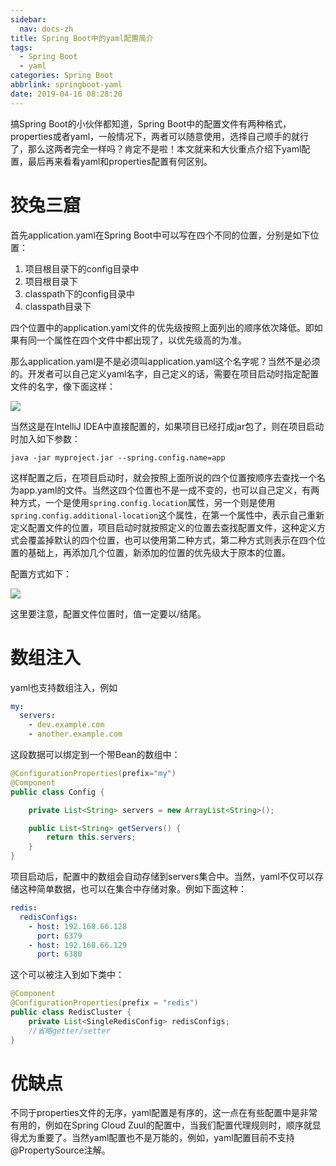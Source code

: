 ```yaml
---
sidebar:
  nav: docs-zh
title: Spring Boot中的yaml配置简介
tags:
  - Spring Boot
  - yaml
categories: Spring Boot
abbrlink: springboot-yaml
date: 2019-04-16 08:28:20
---
```

搞Spring Boot的小伙伴都知道，Spring Boot中的配置文件有两种格式，properties或者yaml，一般情况下，两者可以随意使用，选择自己顺手的就行了，那么这两者完全一样吗？肯定不是啦！本文就来和大伙重点介绍下yaml配置，最后再来看看yaml和properties配置有何区别。  

 <!-- more -->
 
# 狡兔三窟  

首先application.yaml在Spring Boot中可以写在四个不同的位置，分别是如下位置：  

1. 项目根目录下的config目录中
2. 项目根目录下
3. classpath下的config目录中
4. classpath目录下

四个位置中的application.yaml文件的优先级按照上面列出的顺序依次降低。即如果有同一个属性在四个文件中都出现了，以优先级高的为准。  

那么application.yaml是不是必须叫application.yaml这个名字呢？当然不是必须的。开发者可以自己定义yaml名字，自己定义的话，需要在项目启动时指定配置文件的名字，像下面这样：  

![](https://www.javaboy.org/images/sb/9-1.png)  

当然这是在IntelliJ IDEA中直接配置的，如果项目已经打成jar包了，则在项目启动时加入如下参数：  

```
java -jar myproject.jar --spring.config.name=app
```

这样配置之后，在项目启动时，就会按照上面所说的四个位置按顺序去查找一个名为app.yaml的文件。当然这四个位置也不是一成不变的，也可以自己定义，有两种方式，一个是使用`spring.config.location`属性，另一个则是使用`spring.config.additional-location`这个属性，在第一个属性中，表示自己重新定义配置文件的位置，项目启动时就按照定义的位置去查找配置文件，这种定义方式会覆盖掉默认的四个位置，也可以使用第二种方式，第二种方式则表示在四个位置的基础上，再添加几个位置，新添加的位置的优先级大于原本的位置。  

配置方式如下：  

![](https://www.javaboy.org/images/sb/9-2.png)  

这里要注意，配置文件位置时，值一定要以/结尾。  

# 数组注入  

yaml也支持数组注入，例如

```yaml
my:
  servers:
	- dev.example.com
	- another.example.com
```

这段数据可以绑定到一个带Bean的数组中：  

```java
@ConfigurationProperties(prefix="my")
@Component
public class Config {

	private List<String> servers = new ArrayList<String>();

	public List<String> getServers() {
		return this.servers;
	}
}
```

项目启动后，配置中的数组会自动存储到servers集合中。当然，yaml不仅可以存储这种简单数据，也可以在集合中存储对象。例如下面这种：  

```yaml
redis:
  redisConfigs:
    - host: 192.168.66.128
      port: 6379
    - host: 192.168.66.129
      port: 6380
```

这个可以被注入到如下类中：  

```java
@Component
@ConfigurationProperties(prefix = "redis")
public class RedisCluster {
    private List<SingleRedisConfig> redisConfigs;
	//省略getter/setter
}
```

# 优缺点  

不同于properties文件的无序，yaml配置是有序的，这一点在有些配置中是非常有用的，例如在Spring Cloud Zuul的配置中，当我们配置代理规则时，顺序就显得尤为重要了。当然yaml配置也不是万能的，例如，yaml配置目前不支持@PropertySource注解。  
